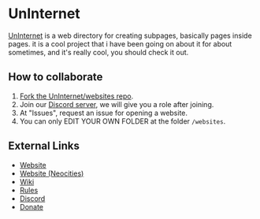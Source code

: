# UnInternet
[UnInternet](https://uninternet.github.io) is a web directory for creating subpages, basically pages inside pages. it is a cool project that i have been going on about it for about sometimes, and it's really cool, you should check it out.

## How to collaborate
1. [Fork the UnInternet/websites repo](https://github.com/UnInternet/websites/fork).
2. Join our [Discord server](https://discord.com/invite/a6euRPXkfU), we will give you a role after joining.
3. At "Issues", request an issue for opening a website.
4. You can only EDIT YOUR OWN FOLDER at the folder `/websites`.

## External Links
* [Website](https://uninternet.github.io)
* [Website (Neocities)](https://gabethecat.neocities.org/uninternet)
* [Wiki](https://uninternet.github.io/wiki)
* [Rules](/RULES.md)
* [Discord](https://discord.com/invite/a6euRPXkfU)
* [Donate](https://example.com)
